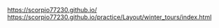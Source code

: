 https://scorpio77230.github.io/
https://scorpio77230.github.io/practice/Layout/winter_tours/index.html
